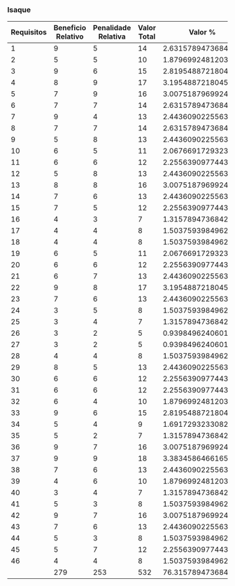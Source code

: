 ### Isaque

|  Requisitos | Beneficio Relativo | Penalidade Relativa | Valor Total | Valor % | Custo Relativo | Custo % | Risco Relativo | Risco % | Prioridade |
|  ------ | ------ | ------ | ------ | ------ | ------ | ------ | ------ | ------ | ------ |
|  1 | 9 | 5 | 14 | 2.631578947368421 | 5 | 1.5974440894568689 | 5 | 2.0080321285140563 | 0.7298838733845289 |
|  2 | 5 | 5 | 10 | 1.8796992481203008 | 5 | 1.5974440894568689 | 5 | 2.0080321285140563 | 0.5213456238460921 |
|  3 | 9 | 6 | 15 | 2.819548872180451 | 5 | 1.5974440894568689 | 4 | 1.6064257028112447 | 0.8800447755351536 |
|  4 | 8 | 9 | 17 | 3.195488721804511 | 8 | 2.5559105431309903 | 6 | 2.4096385542168677 | 0.643531794602786 |
|  5 | 7 | 9 | 16 | 3.007518796992481 | 8 | 2.5559105431309903 | 6 | 2.4096385542168677 | 0.6056769831555633 |
|  6 | 7 | 7 | 14 | 2.631578947368421 | 8 | 2.5559105431309903 | 1 | 0.4016064257028112 | 0.8897933554058681 |
|  7 | 9 | 4 | 13 | 2.443609022556391 | 9 | 2.8753993610223643 | 4 | 1.6064257028112447 | 0.5452263280589105 |
|  8 | 7 | 7 | 14 | 2.631578947368421 | 8 | 2.5559105431309903 | 4 | 1.6064257028112447 | 0.6322360308910376 |
|  9 | 5 | 8 | 13 | 2.443609022556391 | 9 | 2.8753993610223643 | 7 | 2.8112449799196786 | 0.42971019041285524 |
|  10 | 6 | 5 | 11 | 2.0676691729323307 | 6 | 1.9169329073482428 | 6 | 2.4096385542168677 | 0.477900155192251 |
|  11 | 6 | 6 | 12 | 2.2556390977443606 | 6 | 1.9169329073482428 | 6 | 2.4096385542168677 | 0.521345623846092 |
|  12 | 5 | 8 | 13 | 2.443609022556391 | 6 | 1.9169329073482428 | 3 | 1.2048192771084338 | 0.7827684191984277 |
|  13 | 8 | 8 | 16 | 3.007518796992481 | 8 | 2.5559105431309903 | 8 | 3.2128514056224895 | 0.5213456238460921 |
|  14 | 7 | 6 | 13 | 2.443609022556391 | 7 | 2.2364217252396164 | 2 | 0.8032128514056224 | 0.8039153921105001 |
|  15 | 7 | 5 | 12 | 2.2556390977443606 | 8 | 2.5559105431309903 | 1 | 0.4016064257028112 | 0.7626800189193155 |
|  16 | 4 | 3 | 7 | 1.3157894736842104 | 5 | 1.5974440894568689 | 7 | 2.8112449799196786 | 0.29845367930886585 |
|  17 | 4 | 4 | 8 | 1.5037593984962405 | 6 | 1.9169329073482428 | 5 | 2.0080321285140563 | 0.38312682654658875 |
|  18 | 4 | 4 | 8 | 1.5037593984962405 | 6 | 1.9169329073482428 | 1 | 0.4016064257028112 | 0.6485804993945848 |
|  19 | 6 | 5 | 11 | 2.0676691729323307 | 9 | 2.8753993610223643 | 7 | 2.8112449799196786 | 0.36360093034933905 |
|  20 | 6 | 6 | 12 | 2.2556390977443606 | 3 | 0.9584664536741214 | 3 | 1.2048192771084338 | 1.042691247692184 |
|  21 | 6 | 7 | 13 | 2.443609022556391 | 9 | 2.8753993610223643 | 4 | 1.6064257028112447 | 0.5452263280589105 |
|  22 | 9 | 8 | 17 | 3.195488721804511 | 8 | 2.5559105431309903 | 5 | 2.0080321285140563 | 0.7001596978107343 |
|  23 | 7 | 6 | 13 | 2.443609022556391 | 9 | 2.8753993610223643 | 5 | 2.0080321285140563 | 0.5003876941433985 |
|  24 | 3 | 5 | 8 | 1.5037593984962405 | 7 | 2.2364217252396164 | 6 | 2.4096385542168677 | 0.32366334228279897 |
|  25 | 3 | 4 | 7 | 1.3157894736842104 | 8 | 2.5559105431309903 | 8 | 3.2128514056224895 | 0.2280887104326653 |
|  26 | 3 | 2 | 5 | 0.9398496240601504 | 8 | 2.5559105431309903 | 7 | 2.8112449799196786 | 0.1751113080334113 |
|  27 | 3 | 2 | 5 | 0.9398496240601504 | 6 | 1.9169329073482428 | 3 | 1.2048192771084338 | 0.30106477661477987 |
|  28 | 4 | 4 | 8 | 1.5037593984962405 | 6 | 1.9169329073482428 | 4 | 1.6064257028112447 | 0.4267971458142808 |
|  29 | 8 | 5 | 13 | 2.443609022556391 | 7 | 2.2364217252396164 | 8 | 3.2128514056224895 | 0.448428435109436 |
|  30 | 6 | 6 | 12 | 2.2556390977443606 | 7 | 2.2364217252396164 | 7 | 2.8112449799196786 | 0.4468676775823646 |
|  31 | 6 | 6 | 12 | 2.2556390977443606 | 8 | 2.5559105431309903 | 9 | 3.614457831325301 | 0.36555987598440887 |
|  32 | 6 | 4 | 10 | 1.8796992481203008 | 8 | 2.5559105431309903 | 8 | 3.2128514056224895 | 0.32584101490380757 |
|  33 | 9 | 6 | 15 | 2.819548872180451 | 8 | 2.5559105431309903 | 8 | 3.2128514056224895 | 0.4887615223557114 |
|  34 | 5 | 4 | 9 | 1.6917293233082706 | 5 | 1.5974440894568689 | 8 | 3.2128514056224895 | 0.3516892725278119 |
|  35 | 5 | 2 | 7 | 1.3157894736842104 | 6 | 1.9169329073482428 | 6 | 2.4096385542168677 | 0.304118280576887 |
|  36 | 9 | 7 | 16 | 3.007518796992481 | 6 | 1.9169329073482428 | 4 | 1.6064257028112447 | 0.8535942916285616 |
|  37 | 9 | 9 | 18 | 3.3834586466165413 | 6 | 1.9169329073482428 | 3 | 1.2048192771084338 | 1.0838331958132075 |
|  38 | 7 | 6 | 13 | 2.443609022556391 | 6 | 1.9169329073482428 | 4 | 1.6064257028112447 | 0.6935453619482064 |
|  39 | 4 | 6 | 10 | 1.8796992481203008 | 6 | 1.9169329073482428 | 7 | 2.8112449799196786 | 0.3975525652666265 |
|  40 | 3 | 4 | 7 | 1.3157894736842104 | 6 | 1.9169329073482428 | 8 | 3.2128514056224895 | 0.25649996050656904 |
|  41 | 5 | 3 | 8 | 1.5037593984962405 | 6 | 1.9169329073482428 | 5 | 2.0080321285140563 | 0.38312682654658875 |
|  42 | 9 | 7 | 16 | 3.007518796992481 | 9 | 2.8753993610223643 | 9 | 3.614457831325301 | 0.4634183323076374 |
|  43 | 7 | 6 | 13 | 2.443609022556391 | 6 | 1.9169329073482428 | 8 | 3.2128514056224895 | 0.4763570695121997 |
|  44 | 5 | 3 | 8 | 1.5037593984962405 | 5 | 1.5974440894568689 | 4 | 1.6064257028112447 | 0.46935721361874855 |
|  45 | 5 | 7 | 12 | 2.2556390977443606 | 6 | 1.9169329073482428 | 4 | 1.6064257028112447 | 0.6401957187214211 |
|  46 | 4 | 4 | 8 | 1.5037593984962405 | 6 | 1.9169329073482428 | 6 | 2.4096385542168677 | 0.34756374923072797 |
|   | 279 | 253 | 532 | 76.31578947368422 | 313 | 79.23322683706068 | 249 | 83.13253012048193 | 18.60321778373614 |